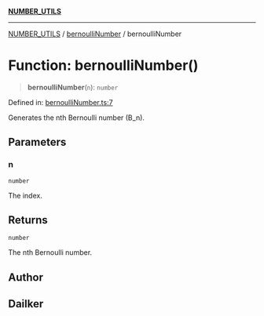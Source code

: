 [**NUMBER_UTILS**](../../README.md)

***

[NUMBER_UTILS](../../README.md) / [bernoulliNumber](../README.md) / bernoulliNumber

# Function: bernoulliNumber()

> **bernoulliNumber**(`n`): `number`

Defined in: [bernoulliNumber.ts:7](https://github.com/dailker/everyutil/blob/febb9ddd747c27fb11272f2ad88aedb1ae4d7cba/src/number/bernoulliNumber.ts#L7)

Generates the nth Bernoulli number (B_n).

## Parameters

### n

`number`

The index.

## Returns

`number`

The nth Bernoulli number.

## Author

## Dailker
